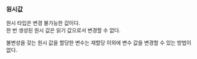 ### 원시값

원시 타입은 변경 불가능한 값이다.  
한 번 생성된 원시 값은 읽기 값으로서 변경할 수 없다.

불변성을 갖는 원시 값을 할당한 변수는 재할당 이외에 변수 값을 변경할 수 있는 방법이 없다.
